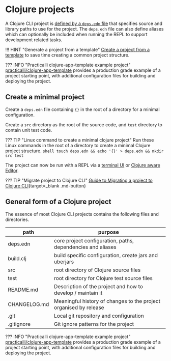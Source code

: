# Clojure projects

A Clojure CLI project is [defined by a `deps.edn` file](/clojure/clojure-cli/configure.md) that specifies source and library paths to use for the project.  The `deps.edn` file can also define aliases which can optionally be included when running the REPL to support development related tasks.

!!! HINT "Generate a project from a template"
    [Create a project from a template](create-from-template.md) to save time creating a common project structure.

??? INFO "Practicalli clojure-app-template example project"
    [practicalli/clojure-app-template](https://github.com/practicalli/clojure-app-template) provides a production grade example of a project starting point, with additional configuration files for building and deploying the project.



## Create a minimal project

Create a `deps.edn` file containing `{}` in the root of a directory for a minimal configuration.

Create a `src` directory as the root of the source code, and `test` directory to contain unit test code.

??? TIP "Linux command to create a minimal clojure project"
    Run these Linux commands in the root of a directory to create a minimal Clojure project structure.
    ```shell
    touch deps.edn && echo '{}' > deps.edn && mkdir src test
    ```

The project can now be run with a REPL via a [terminal UI](../repl/) or [Clojure aware Editor](/clojure/clojure-editors/).


??? TIP "Migrate project to Clojure CLI"
    [Guide to Migrating a project to Clojure CLI](migrate-project.md){target=_blank .md-button}



## General form of a Clojure project

The essence of most Clojure CLI projects contains the following files and directories.

| path         | purpose                                                           |
|--------------|-------------------------------------------------------------------|
| deps.edn     | core project configuration, paths, dependencies and aliases       |
| build.clj    | build specific configuration, create jars and uberjars            |
| src          | root directory of Clojure source files                            |
| test         | root directory for Clojure test source files                      |
| README.md    | Description of the project and how to develop / maintain it       |
| CHANGELOG.md | Meaningful history of changes to the project organised by release |
| .git         | Local git repository and configuration                            |
| .gitignore   | Git ignore patterns for the project                               |

??? INFO "Practicalli clojure-app-template example project"
    [practicalli/clojure-app-template](https://github.com/practicalli/clojure-app-template) provides a production grade example of a project starting point, with additional configuration files for building and deploying the project.
